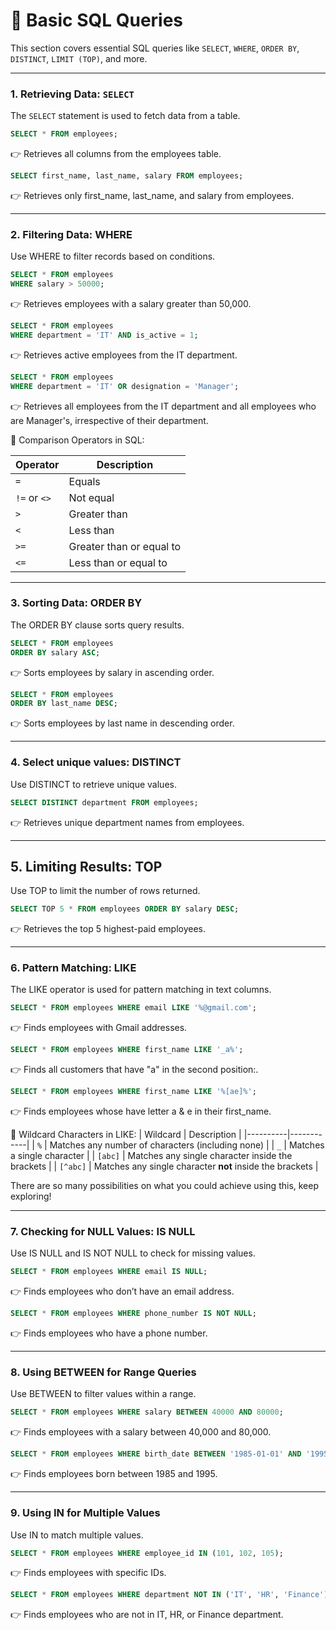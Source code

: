 # 📘 Basic SQL Queries  

This section covers essential SQL queries like `SELECT`, `WHERE`, `ORDER BY`, `DISTINCT`, `LIMIT (TOP)`, and more.  

---

### 1️. Retrieving Data: `SELECT`  
The `SELECT` statement is used to fetch data from a table.  

```sql
SELECT * FROM employees;
```
👉 Retrieves all columns from the employees table. <br>

```sql
SELECT first_name, last_name, salary FROM employees;
```

👉 Retrieves only first_name, last_name, and salary from employees.

---

### 2. Filtering Data: WHERE
Use WHERE to filter records based on conditions.
```sql
SELECT * FROM employees  
WHERE salary > 50000;
```
👉 Retrieves employees with a salary greater than 50,000. <br>

```sql
SELECT * FROM employees  
WHERE department = 'IT' AND is_active = 1;
```
👉 Retrieves active employees from the IT department. <br>

```sql
SELECT * FROM employees  
WHERE department = 'IT' OR designation = 'Manager';
```
👉 Retrieves all employees from the IT department and all employees who are Manager's, irrespective of their department.<br>

🔹 Comparison Operators in SQL:

| Operator | Description |
|----------|------------|
| `=`      | Equals |
| `!=` or `<>` | Not equal |
| `>`      | Greater than |
| `<`      | Less than |
| `>=`     | Greater than or equal to |
| `<=`     | Less than or equal to |

---


### 3. Sorting Data: ORDER BY
The ORDER BY clause sorts query results.
```sql
SELECT * FROM employees  
ORDER BY salary ASC;
```
👉 Sorts employees by salary in ascending order. <br>

```sql
SELECT * FROM employees  
ORDER BY last_name DESC;
```
👉 Sorts employees by last name in descending order.

---

### 4. Select unique values: DISTINCT
Use DISTINCT to retrieve unique values.
```sql
SELECT DISTINCT department FROM employees;
```
👉 Retrieves unique department names from employees.

---

## 5. Limiting Results: TOP
Use TOP to limit the number of rows returned.
```sql
SELECT TOP 5 * FROM employees ORDER BY salary DESC;
```
👉 Retrieves the top 5 highest-paid employees.

---

### 6. Pattern Matching: LIKE
The LIKE operator is used for pattern matching in text columns.

```sql
SELECT * FROM employees WHERE email LIKE '%@gmail.com';
```
👉 Finds employees with Gmail addresses.

```sql
SELECT * FROM employees WHERE first_name LIKE '_a%';
```
👉 Finds all customers that have "a" in the second position:. <br>

```sql
SELECT * FROM employees WHERE first_name LIKE '%[ae]%';
```
👉 Finds employees whose have letter a & e in their first_name. <br>

🔹 Wildcard Characters in LIKE:
| Wildcard | Description |
|----------|------------|
| `%`      | Matches any number of characters (including none) |
| `_`      | Matches a single character |
| `[abc]`  | Matches any single character inside the brackets |
| `[^abc]` | Matches any single character **not** inside the brackets |

There are so many possibilities on what you could achieve using this, keep exploring!

---

### 7. Checking for NULL Values: IS NULL
Use IS NULL and IS NOT NULL to check for missing values.
```sql
SELECT * FROM employees WHERE email IS NULL;
```
👉 Finds employees who don’t have an email address. <br>

```sql
SELECT * FROM employees WHERE phone_number IS NOT NULL;
```
👉 Finds employees who have a phone number.

---

### 8. Using BETWEEN for Range Queries
Use BETWEEN to filter values within a range.
```sql
SELECT * FROM employees WHERE salary BETWEEN 40000 AND 80000;
```
👉 Finds employees with a salary between 40,000 and 80,000. <br>

```sql
SELECT * FROM employees WHERE birth_date BETWEEN '1985-01-01' AND '1995-12-31';
```
👉 Finds employees born between 1985 and 1995.

---

### 9. Using IN for Multiple Values
Use IN to match multiple values.
```sql
SELECT * FROM employees WHERE employee_id IN (101, 102, 105);
```
👉 Finds employees with specific IDs. <br>

```sql
SELECT * FROM employees WHERE department NOT IN ('IT', 'HR', 'Finance');
```
👉 Finds employees who are not in IT, HR, or Finance department.


